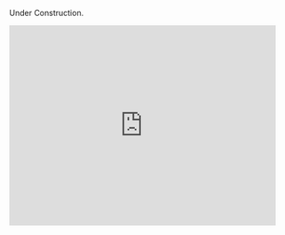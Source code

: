 Under Construction.


<iframe src="https://giphy.com/embed/1dBOHESEOYQa4" width="480" height="360" style="" frameBorder="0" class="giphy-embed" allowFullScreen></iframe><p><a href="https://giphy.com/gifs/neon-genesis-evangelion-1dBOHESEOYQa4">


<!--
**Mortalsinner/Mortalsinner** is a ✨ _special_ ✨ repository because its `README.md` (this file) appears on your GitHub profile.

Here are some ideas to get you started:

- 🔭 I’m currently working on ...
- 🌱 I’m currently learning ...
- 👯 I’m looking to collaborate on ...
- 🤔 I’m looking for help with ...
- 💬 Ask me about ...
- 📫 How to reach me: ...
- 😄 Pronouns: ...
- ⚡ Fun fact: ...
-->
